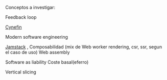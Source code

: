 Conceptos a investigar:

Feedback loop

[Cynefin](https://en.wikipedia.org/wiki/Cynefin_framework)

Modern software engineering 

[Jamstack](https://www.freecodecamp.org/espanol/news/que-es-jamstack/) , Composabilidad (mix de Web worker rendering, csr, ssr, segun el caso de uso) Web assembly

Software as liability
Coste basal(eferro)

Vertical slicing



